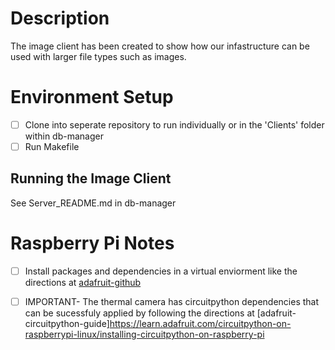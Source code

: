 # Description

The image client has been created to show how our infastructure can be used with larger file types such as images. 

# Environment Setup

- [ ] Clone into seperate repository to run individually or in the 'Clients' folder within db-manager
- [ ] Run Makefile

## Running the Image Client
See Server_README.md in db-manager

# Raspberry Pi Notes

- [ ] Install packages and dependencies in a virtual enviorment like the directions at [adafruit-github](https://github.com/adafruit/Adafruit_CircuitPython_MLX90640)

- [ ] IMPORTANT- The thermal camera has circuitpython dependencies that can be sucessfuly applied by following the directions at [adafruit-circuitpython-guide]https://learn.adafruit.com/circuitpython-on-raspberrypi-linux/installing-circuitpython-on-raspberry-pi